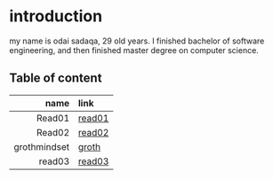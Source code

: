 # introduction 
my name is odai sadaqa, 29 old years. I finished bachelor of software engineering, and then finished master degree on computer science.


## Table of content

|name|link|
|----:|:----|
|Read01|[read01](https://odai-sadaqa.github.io/reading-notes/read01)|
|Read02|[read02](https://odai-sadaqa.github.io/reading-notes/read02)|
|grothmindset|[groth](https://odai-sadaqa.github.io/reading-notes/grothmindset)|
|read03|[read03]()

